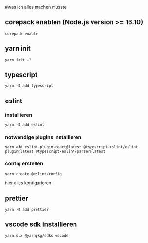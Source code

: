 #was ich alles machen musste

## corepack enablen (Node.js version >= 16.10)

```shell
corepack enable
```

## yarn init

```shell
yarn init -2
```

## typescript

```shell
yarn -D add typescript
```

## eslint

### installieren

```shell
yarn -D add eslint
```

### notwendige plugins installieren

```shell
yarn add eslint-plugin-react@latest @typescript-eslint/eslint-plugin@latest @typescript-eslint/parser@latest
```

### config erstellen

```shell
yarn create @eslint/config
```

hier alles konfigurieren

## prettier

```shell
yarn -D add prettier
```

## vscode sdk installieren

```shell
yarn dlx @yarnpkg/sdks vscode
```
